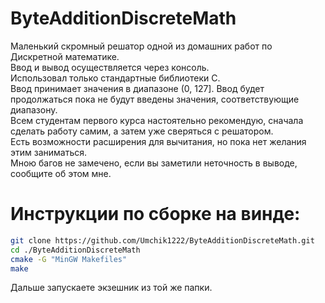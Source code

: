 # ByteAdditionDiscreteMath
Маленький скромный решатор одной из домашних работ по Дискретной математике.  
Ввод и вывод осуществляется через консоль.  
Использовал только стандартные библиотеки С.  
Ввод принимает значения в диапазоне (0, 127]. Ввод будет продолжаться пока не будут введены значения, соответствующие диапазону.  
Всем студентам первого курса настоятельно рекомендую, сначала сделать работу самим, а затем уже сверяться с решатором.  
Есть возможности расширения для вычитания, но пока нет желания этим заниматься.  
Мною багов не замечено, если вы заметили неточность в выводе, сообщите об этом мне.  

# Инструкции по сборке на винде:
   ```bash
   git clone https://github.com/Umchik1222/ByteAdditionDiscreteMath.git
   cd ./ByteAdditionDiscreteMath
   cmake -G "MinGW Makefiles"
   make
   ```

Дальше запускаете экзешник из той же папки.
